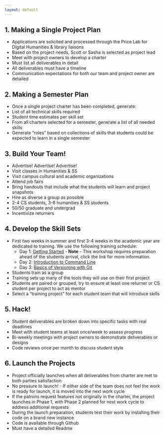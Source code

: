 ```yaml
---
layout: default
---
```


## 1. Making a Single Project Plan
- Applications are solicited and processed through the Price Lab for Digital Humanities & library liaisons
- Based on the project needs, Scott or Sasha is selected as project lead
- Meet with project owners to develop a charter
- Must list all deliverables in detail
- All deliverables must have a timeline
- Communication expectations for both our team and project owner are detailed

## 2. Making a Semester Plan
- Once a single project charter has been completed, generate:
- List of all technical skills required
- Student time estimates per skill set
- From all charters selected for a semester, generate a list of all needed skills
- Generate “roles” based on collections of skills that students could be expected to learn in a single semester

## 3. Build Your Team!
- Advertise! Advertise! Advertise!
- Visit classes in Humanities & SS
- Visit campus cultural and academic organizations
- Attend job fairs
- Bring handouts that include what the students will learn and project snapshots
- Hire as diverse a group as possible
- 2-4 CS students, 3-6 humanities & SS students
- 50/50 graduate and undergrad
- Incentivize returners

## 4. Develop the Skill Sets
- First two weeks in summer and first 3-4 weeks in the academic year are dedicated to training. We use the following training schedule:
  - Day 1: [Getting Started](../training_slides/getting_started) - **Note** - This workshop requires preparation ahead of the students arrival, click the link for more information.
  - Day 2: [Introduction to Command Line](../training_slides/command_line)
  - Day 3: [Basics of Versioning with Git](../training_slides/git)
- Students train as a group
- Training sets up many of the tools they will use on their first project
- Students are paired or grouped, try to ensure at least one returner or CS student per project to act as mentor
- Select a “training project” for each student team that will introduce skills

## 5. Hack!
- Student deliverables are broken down into specific tasks with real deadlines
- Meet with student teams at least once/week to assess progress
- Bi-weekly meetings with project owners to demonstrate deliverables or designs
- Code reviews once per month to discuss student style

## 6. Launch the Projects
- Project officially launches when all deliverables from charter are met to both parties satisfaction
- No pressure to launch! - If either side of the team does not feel the work is ready for launch, it is moved into the next work cycle
- If the patrons request features not originally in the charter, the project launches in Phase 1, with Phase 2 planned for next work cycle to address additional requests
- During the launch preparation, students test their work by installing their code on a brand new instance
- Code is available through Github
- Must have a detailed Readme
